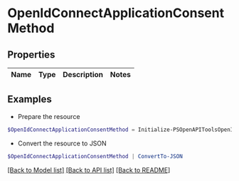 # OpenIdConnectApplicationConsentMethod
## Properties

Name | Type | Description | Notes
------------ | ------------- | ------------- | -------------

## Examples

- Prepare the resource
```powershell
$OpenIdConnectApplicationConsentMethod = Initialize-PSOpenAPIToolsOpenIdConnectApplicationConsentMethod 
```

- Convert the resource to JSON
```powershell
$OpenIdConnectApplicationConsentMethod | ConvertTo-JSON
```

[[Back to Model list]](../README.md#documentation-for-models) [[Back to API list]](../README.md#documentation-for-api-endpoints) [[Back to README]](../README.md)

